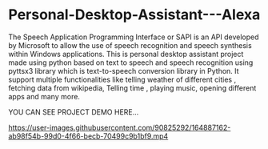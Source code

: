 # Personal-Desktop-Assistant---Alexa
The Speech Application Programming Interface or SAPI is an API developed by Microsoft to allow the use of speech recognition and speech synthesis within Windows applications.  This is personal desktop assistant project made using python based on text to speech and speech recognition using pyttsx3 library which is text-to-speech conversion library in Python.  It support multiple functionalities like telling weather of different cities , fetching data from wikipedia, Telling time , playing music,  opening different apps  and many more.



YOU CAN SEE PROJECT DEMO HERE...



https://user-images.githubusercontent.com/90825292/164887162-ab98f54b-99d0-4f66-becb-70499c9b1bf9.mp4


